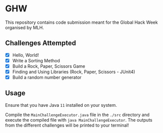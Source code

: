 # GHW

This repository contains code submission meant for the Global Hack Week organised by MLH.

## Challenges Attempted

- [x] Hello, World!
- [x] Write a Sorting Method
- [x] Build a Rock, Paper, Scissors Game
- [x] Finding and Using Libraries (Rock, Paper, Scissors - JUnit4)
- [x] Build a random number generator

## Usage

Ensure that you have Java `11` installed on your system.

Compile the `MainChallengeExecutor.java` file in the `./src` directory and execute the compiled file with 
`java MainChallengeExecutor`. The outputs from the different challenges will be printed to your terminal!
